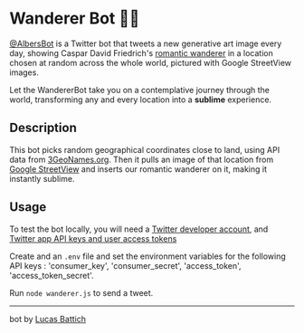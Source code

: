 # Wanderer Bot 🤖🎨

[@AlbersBot](https://twitter.com/theWandererBot) is a Twitter bot that tweets a new generative art image every day, showing Caspar David Friedrich's [romantic wanderer](https://en.wikipedia.org/wiki/Wanderer_above_the_Sea_of_Fog) in a location chosen at random across the whole world, pictured with Google StreetView images.

Let the WandererBot take you on a contemplative journey through the world, transforming any and every location into a **sublime** experience.

## Description

This bot picks random geographical coordinates close to land, using API data from
[3GeoNames.org](https://3geonames.org/). Then it pulls an image of that location from [Google StreetView](https://www.google.com/streetview/) and inserts our romantic wanderer on it, making it instantly sublime.

## Usage

To test the bot locally, you will need a [Twitter developer account](https://developer.twitter.com/), and [Twitter app API keys and user access tokens](https://developer.twitter.com/en/docs/basics/apps/guides/the-app-management-dashboard)

Create and an `.env` file and set the environment variables for the following API keys : 'consumer_key', 'consumer_secret', 'access_token', 'access_token_secret'.

Run `node wanderer.js` to send a tweet.

-----

bot by [Lucas Battich](lucasbattich.com)
